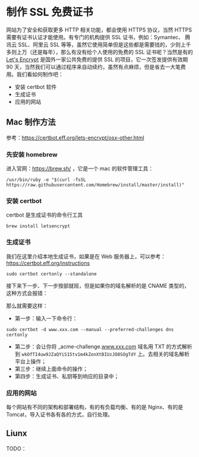 # 制作 SSL 免费证书
网站为了安全和获取更多 HTTP 相关功能，都会使用 HTTPS 协议，当然 HTTPS 需要有证书认证才能使用。有专门的机构提供 SSL 证书，例如：Symantec、 腾讯云 SSL、阿里云 SSL 等等，虽然它使用简单但是这些都是需要钱的，少则上千多则上万（还是每年），那么有没有给个人使用的免费的 SSL 证书呢？当然是有的 [Let's Encrypt](https://letsencrypt.org/) 是国外一家公共免费的提供 SSL 的项目，它一次签发提供有效期 90 天，当然我们可以通过程序来自动续约，虽然有点麻烦，但是省去一大笔费用。我们看如何制作吧：

* 安装 certbot 软件
* 生成证书
* 应用的网站

## Mac 制作方法
参考：https://certbot.eff.org/lets-encrypt/osx-other.html

### 先安装 homebrew 
进入官网：https://brew.sh/ ，它是一个 mac 的软件管理工具：

```
/usr/bin/ruby -e "$(curl -fsSL https://raw.githubusercontent.com/Homebrew/install/master/install)"
```

### 安装 certbot
certbot 是生成证书的命令行工具

```
brew install letsencrypt
```

### 生成证书
我们在这里介绍本地生成证书，如果是在 Web 服务器上，可以参考：https://certbot.eff.org/instructions

```
sudo certbot certonly --standalone
```

接下来下一步、下一步按部就班，但是如果你的域名解析的是 CNAME 类型的，这种方式会报错：

那么就需要这样：

* 第一步：输入一下命令行：

```
sudo certbot -d www.xxx.com --manual --preferred-challenges dns certonly
```

* 第二步：会让你将 _acme-challenge.www.xxx.com 域名用 TXT 的方式解析到 `wkOfTI4uw9JZaQYiS15tv1m4kZonXtBIUzJO8SOgTdY` 上。去相关的域名解析平台上操作；
* 第三步：继续上面命令的操作；
* 第四步：生成证书、私钥等到响应的目录中；

### 应用的网站
每个网站有不同的架构和部署结构，有的有负载均衡、有的是 Nginx、有的是 Tomcat，导入证书各有各的方式，自行处理。

## Liunx
TODO：

